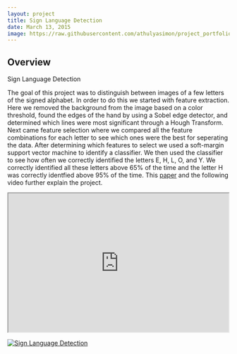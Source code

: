 ```yaml
---
layout: project
title: Sign Language Detection
date: March 13, 2015
image: https://raw.githubusercontent.com/athulyasimon/project_portfolio/gh-pages/public/images/sign_language.jpg
---
```


## Overview
Sign Language Detection

The goal of this project was to distinguish between images of a few letters of the signed alphabet. In order to do this we started with feature extraction. Here we removed the background from the image based on a color threshold, found the edges of the hand by using a Sobel edge detector, and determined which lines were most significant through a Hough Transform. Next came feature selection where we compared all the feature combinations for each letter to see which ones were the best for seperating the data. After determining which features to select we used a soft-margin support vector machine to identify a classifier. We then used the classifier to see how often we correctly identified the letters E, H, L, O, and Y. We correctly identified all these letters above 65% of the time and the letter H was correctly identfied above 95% of the time. This [paper](https://raw.githubusercontent.com/athulyasimon/project_portfolio/gh-pages/public/papers/SignLanguageRecognition.pdf) and the following video further explain the project. 

<iframe width="500" height="315"
src="http://www.youtube.com/embed/a2peO_Kktho?autoplay=1">
</iframe>

[![Sign Language Detection](http://img.youtube.com/vi/a2peO_Kktho/0.jpg)](http://www.youtube.com/watch?v=a2peO_Kktho "ASL Report")


